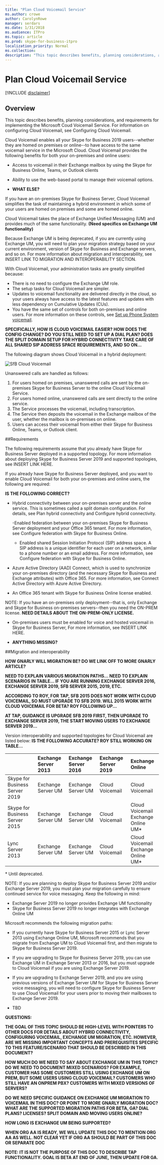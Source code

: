 ```yaml
---
title: "Plan Cloud Voicemail Service"
ms.author: crowe
author: CarolynRowe
manager: serdars
ms.date: 1/31/2018
ms.audience: ITPro
ms.topic: article
ms.prod: skype-for-business-itpro
localization_priority: Normal
ms.collection: 
description: "This topic describes benefits, planning considerations, and requirements for implementing the Microsoft Coud Voicemail Service. For information on configuring Cloud Voicemail, see Configuring Cloud Voicemail."
---
```

<!-- PM Roy Kuntz  -->

# Plan Cloud Voicemail Service

[!INCLUDE [disclaimer](../disclaimer.md)]

## Overview 

This topic describes benefits, planning considerations, and requirements for implementing the Microsoft Coud Voicemail Service. For information on configuring Cloud Voicemail, see Configuring Cloud Voicemail.

Cloud Voicemail enables all your Skype for Business 2019 users--whether they are homed on premises or online--to have access to the same voicemail service in the Microsoft Cloud. Cloud Voicemail provides the following benefits for both your on-premises and online users:

- Access to voicemail in their Exchange mailbox by using the Skype for Business Online, Teams, or Outlook clients 

- Ability to use the web-based portal to manage their voicemail options. 

- **WHAT ELSE?**

If you have an on-premises Skype for Business Server, Cloud Voicemail simplifies the task of maintaining a hybrid environment in which some of your users are homed on premises and some are homed online.  

Cloud Voicemail takes the place of Exchange Unified Messaging (UM) and provides much of the same functionality. **(Need specifics on Exchange UM functionality)**   

Because Exchange UM is being deprecated, if you are currently using Exchange UM, you will need to plan your migration strategy based on your current environment, version of Skype for Business and Exchange servers, and so on.  For more information about migration and interoperability, see INSERT LINK TO MIGRATION AND INTEROPERABILITY SECTION. 

With Cloud Voicemail, your administration tasks are greatly simplified because:

- There is no need to configure the Exchange UM role.
- The setup tasks for Cloud Voicemail are simpler.
- Updates to voicemail functionality are delivered directly in the cloud, so your users always have access to the latest features and updates with less dependency on Cumulative Updates (CUs).
- You have the same set of controls for both on-premises and online users.  For more information on these controls, see 
 [Set up Phone System voicemail](https://support.office.com/en-us/article/Set-up-Phone-System-voicemail-Admin-help-9c590873-b014-4df3-9e27-1bb97322a79d?ui=en-US&rs=en-US&ad=US).

**SPECIFICALLY, HOW IS CLOUD VOICEMAIL EASIER? HOW DOES THE CONFIG CHANGE?  DO YOU STILL NEED TO SET UP A DIAL PLAN? DOES THE SPLIT DOMAIN SETUP FOR HYBRID CONNECTIVITY TAKE CARE OF ALL SHARED SIP ADDRESS SPACE REQUIREMENTS, AND SO ON...**  

The following diagram shows Cloud Voicemail in a hybrid deployment:


![SfB Cloud Voicemail](../../sfbserver2019/media/plan-cloud-voice-mail-server1.png)

Unanswered calls are handled as follows:  

1. For users homed on premises, unanswered calls are sent by the on-premises Skype for Business Server to the online Cloud Voicemail Service. 
2. For users homed online, unanswered calls are sent directly to the online service.  
3. The Service processes the voicemail, including transcription.
4.  The Service then deposits the voicemail in the Exchange mailbox of the user, whether the mailbox is on-premises on online.  
5. Users can access their voicemail from either their Skype for Business Online, Teams, or Outlook client.

##Requirements

The following requirements assume that you already have Skype for Business Server deployed in a supported topology.  For more information about deploying Skype for Business Server 2019 and supported topologies, see INSERT LINK HERE.

If you already have Skype for Business Server deployed, and you want to enable Cloud Voicemail for both your on-premises and online users, the following are required:        

  **IS THE FOLLOWING CORRECT?**

- Hybrid connectivity between your on-premises server and the online service. This is sometimes called a split domain configuration. For details, see Plan hybrid connectivity and Configure hybrid connectivity.

   -Enabled federation between your on-premises Skype for Business Server deployment and your Office 365 tenant. For more information, see Configure federation with Skype for Business Online.

   - Enabled shared Session Initiation Protocol (SIP) address space. A SIP address is a unique identifier for each user on a network, similar to a phone number or an email address. For more information, see Configure federation with Skype for Business Online. 

- Azure Active Directory (AAD) Connect, which is used to synchronize your on-premises directory (and the necessary Skype for Business and Exchange attributes) with Office 365. For more information, see Connect Active Directory with Azure Active Directory.   

- An Office 365 tenant with Skype for Business Online license enabled.  

 NOTE: If you have an on-premises only deployment--that is, only Exchange and Skype for Business on-premises servers--then you need the ON-PREM license.  **NEED DETAILS ABOUT THE ON-PREM-ONLY LICENSE.**

- On-premises users must be enabled for voice and hosted voicemail in Skype for Business Server, For more information, see INSERT LINK HERE.

- **ANYTHING MISSING?**

##Migration and interoperability

**HOW GNARLY WILL MIGRATION BE?  DO WE LINK OFF TO MORE GNARLY ARTICLE?**

**NEED TO EXPLAIN VARIOUS MIGRATION PATHS...  NEED TO EXPLAIN SCENARIOS IN TABLE...  IF YOU ARE RUNNING EXCHANGE SERVER 2016, EXCHANGE SERVER 2019, SFB SERVER 2015, 2019, ETC.** 

**ACCORDING TO ROY, FOR TAP, SFB 2015 DOES NOT WORK WITH CLOUD VOICEMAIL, SO MUST UPGRADE TO SFB 2019.  WILL 2015 WORK WITH CLOUD VOICEMAIL FOR BETA?  ROY FOLLOWING UP...**

**AT TAP, GUIDANCE IS UPGRADE SFB 2019 FIRST, THEN UPGRADE TO EXCHANGE SERVER 2019, THE START MOVING USERS TO EXCHANGE SERVER 2019...**

Version interoperability and supported topologies for Cloud Voicemail are listed below:  **IS THE FOLLOWING ACCURATE? ROY STILL WORKING ON TABLE...**

|                               | Exchange Server 2013 | Exchange Server 2016 | Exchange Server 2019 | Exchange Online   |
|:---------------------------    |:---------------------|:---------------------|:------------------|:---------------------- |
| Skype for Business Server 2019 | Exchange Server UM | Exchange Server UM | Cloud Voicemail | Cloud Voicemail
Skype for Business Server 2015 | Exchange Server UM | Exchange Server UM | Cloud Voicemail | Cloud Voicemail <br> Exchange Online UM* |
Lync Server 2013 <br>  | Exchange Server UM | Exchange Server UM | Cloud Voicemail | Cloud Voicemail <br> Exchange Online UM* |

\* Until deprecated.

NOTE:  If you are planning to deploy Skype for Business Server 2019 and/or Exchange Server 2019, you must plan your migration carefully to ensure continued service for voice messaging.  Keep the following in mind:

- Exchange Server 2019 no longer provides Exchange UM functionality
- Skype for Business Server 2019 no longer integrates with Exchange Online UM

Microsoft recommends the following migration paths:

- If you currently have Skype for Business Server 2015 or Lync Server 2013 using Exchange Online UM, Microsoft recommends that you migrate from Exchange UM to Cloud Voicemail first, and then migrate to Skype for Business Server 2019.  

-  If you are upgrading to Skype for Business Server 2019, you can use Exchange UM in Exchange Server 2013 or 2016, but you must upgrade to Cloud Voicemail if you are using Exchange Server 2019.

- If you are upgrading to Exchange Server 2019, and you are using previous versions of Exchange Server UM for Skype for Business Server voice messaging, you will need to configure Skype for Business Server to use Cloud Voicemail for your users prior to moving their mailboxes to Exchange Server 2019.   

- TBD

**QUESTIONS:**

**THE GOAL OF THIS TOPIC SHOULD BE HIGH-LEVEL WITH POINTERS TO OTHER DOCS FOR DETAILS ABOUT HYBRID CONNECTIVITY, CONFIGURING VOICEMAIL, EXCHANGE UM MIGRATION, ETC.  HOWEVER, ARE WE MISSING IMPORTANT CONCEPTS AND PREREQUISITES SPECIFIC TO THIS FEATURE/SCENARIO THAT SHOULD BE DESCRIBED IN THIS DOCUMENT?**

**HOW MUCH DO WE NEED TO SAY ABOUT EXCHANGE UM IN THIS TOPIC?  DO WE NEED TO DOCUMENT MIXED SCENARIOS?  FOR EXAMPLE, CUSTOMER HAS SOME CUSTOMERS STILL USING EXCHANGE UM ON PREM, BUT SOME USERS USING CLOUD VOICEMAIL? CUSTOMERS WHO STILL HAVE AN ONPREM PBX?  CUSTOMERS WITH MIXED VERSIONS OF SERVERS?**

**DO WE NEED SPECIFIC GUIDANCE ON EXCHANGE UM MIGRATION TO VOICEMAIL IN THIS DOC?  OR POINT TO MORE GNARLY MIGRATION DOC?  WHAT ARE THE SUPPORTED MIGRATION PATHS FOR BETA, GA?    DIAL PLANS? LICENSES? SPLIT DOMAIN AND MOVING USERS ONLINE?**

**HOW LONG IS EXCHANGE UM BEING SUPPORTED?** 

**WHEN ORG AA IS READY, WE WILL UPDATE THIS DOC TO MENTION ORG AA AS WELL.  NOT CLEAR YET IF ORG AA SHOULD BE PART OF THIS DOC OR SEPARATE DOC**

**NOTE: IT IS NOT THE PURPOSE OF THIS DOC TO DESCRIBE TAP FUNCTIONALITY.  GOAL IS BETA AT END OF JUNE, THEN UPDATE FOR GA.**





                                 
                 
















